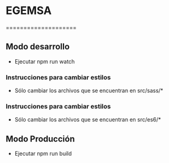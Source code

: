 # EGEMSA
====================

## Modo desarrollo

- Ejecutar npm run watch

### Instrucciones para cambiar estilos

- Sólo cambiar los archivos que se encuentran en src/sass/*

### Instrucciones para cambiar estilos

- Sólo cambiar los archivos que se encuentran en src/es6/*

## Modo Producción

- Ejecutar npm run build
